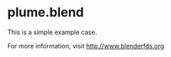 # plume.blend

This is a simple example case.

For more information, visit http://www.blenderfds.org

